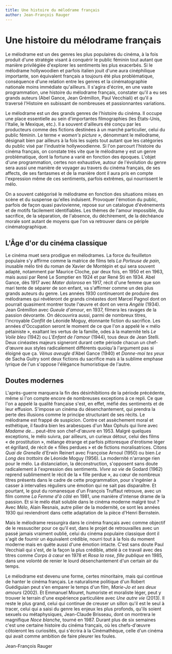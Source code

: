 ```yaml
---
title: Une histoire du mélodrame français
author: Jean-François Rauger
---
```


# Une histoire du mélodrame français

Le mélodrame est un des genres les plus populaires du cinéma, à la fois produit d'une stratégie visant à conquérir le public féminin tout autant que manière privilégiée d'explorer les sentiments les plus exacerbés. Si le mélodrame hollywoodien et parfois italien jouit d'une aura cinéphilique importante, son équivalent français a toujours été plus problématique, conséquence d'une relation entre les genres et la cinématographie nationale moins immédiate qu'ailleurs. Il s'agira d'écrire, en une vaste programmation, une histoire du mélodrame français, constater qu'il a eu ses grands auteurs (Abel Gance, Jean Grémillon, Paul Vecchiali) et qu'il a traversé l'Histoire en subissant de nombreuses et passionnantes variations. 

Le mélodrame est un des grands genres de l'histoire du cinéma. Il occupe une place essentielle au sein d'importantes filmographies (les États-Unis, l'Italie, le Mexique, etc.). Il a souvent d'ailleurs été conçu par les producteurs comme des fictions destinées à un marché particulier, celui du public féminin. Le terme *«&nbsp;women's picture&nbsp;»*, dénommant le mélodrame, désignait bien par ailleurs à la fois les sujets tout autant que les catégories du public visé par l'industrie hollywoodienne. Si l'on parcourt l'histoire du cinéma français, on constate très vite que le mélodrame y est un genre problématique, dont la fortune a varié en fonction des époques. L'objet d'une programmation, certes non exhaustive, autour de l'évolution du genre sera aussi une manière de voyager au travers du cinéma français, de ses affects, de ses fantasmes et de la manière dont il aura pris en compte l'expression même de ces sentiments, parfois extrêmes, qui nourrissent le mélo. 

On a souvent catégorisé le mélodrame en fonction des situations mises en scène et du suspense qu'elles induisent. Provoquer l'émotion du public, parfois de façon quasi pavlovienne, repose sur un catalogue d'événements et de motifs facilement identifiables. Les thèmes de l'amour impossible, du sacrifice, de la séparation, de l'absence, du déchirement, de la déchéance morale sont autant de moyens que l'on va retrouver dans ce périple cinématographique. 

## L'Âge d'or du cinéma classique 

Le cinéma muet sera prodigue en mélodrames. La force du feuilleton populaire s'y affirme comme la matrice de films tels *La Porteuse de pain*, inusable mélo tiré du roman de Xavier de Montépin et qui sera souvent adapté, notamment par Maurice Cloche, par deux fois, en 1950 et en 1963, mais aussi par René Le Somptier en 1924 et par René Sti en 1934. Abel Gance, dès 1917 avec *Mater dolorosa* en 1917, récit d'une femme que son mari tente de séparer de son enfant, va s'affirmer comme un des plus grands auteurs du genre. Les années 1930 continueront de produire des mélodrames qui révèleront de grands cinéastes dont Marcel Pagnol dont on pourrait quasiment montrer toute l'œuvre et dont on verra *Angèle* (1934). Jean Grémillon avec *Gueule d'amour*, en 1937, filmera les ravages de la passion dévorante. On découvrira aussi, parmi de nombreux titres, l'incroyable *Conflit* de Léonide Moguy, étonnante fiction du sacrifice. Les années d'Occupation seront le moment de ce que l'on a appelé le «&nbsp;mélo pétainiste&nbsp;», exaltant les vertus de la famille, odes à la maternité tels *Le Voile bleu* (1942) ou *L'Enfant de l'amour* (1944), tous deux de Jean Stelli. Deux cinéastes majeurs signeront durant cette période chacun un chef-d'œuvre aux styles radicalement différents quoiqu'à l'argument pas si éloigné que ça. *Vénus aveugle* d'Abel Gance (1940) et *Donne-moi tes yeux* de Sacha Guitry sont deux fictions du sacrifice mais à la sublime emphase lyrique de l'un s'oppose l'élégance humoristique de l'autre. 

## Doutes modernes 

L'après-guerre marquera la fin des désinhibitions de la période précédente, même si l'on compte encore de nombreuses exceptions à ce repli. Ce que l'on a appelé la qualité française s'est, en effet, méfié des sentiments et de leur effusion. S'impose un cinéma du désenchantement, qui prendra la perte des illusions comme le principe structurant de ses récits. Le mélodrame est frappé de suspicion. Contre cet assèchement moral et esthétique, il faudra bien les arabesques d'un Max Ophuls qui livre avec *Madame de...* peut-être son chef-d'œuvre en 1953. Malgré quelques exceptions, le mélo suivra, par ailleurs, un curieux détour, celui des films «&nbsp;de prostitution&nbsp;», mélange étrange et parfois pittoresque d'érotisme léger et égrillard, de récit de «&nbsp;filles perdues&nbsp;» et de fictions moralisatrices. Citons *Quai de Grenelle* d'Erwin Reinert avec Françoise Arnoul (1950) ou bien *Le Long des trottoirs* de Léonide Moguy (1956). La modernité n'arrange rien pour le mélo. La distanciation, la déconstruction, s'opposent sans doute radicalement à l'expression des sentiments. *Vivre sa vie* de Godard (1962) reprend sublimement le récit de la «&nbsp;fille perdue&nbsp;», au cœur de nombreux titres présents dans le cadre de cette programmation, pour s'ingénier à casser à intervalles réguliers une émotion qui ne sait pas disparaître. Et pourtant, le gout du romanesque d'un François Truffaut retrouve, avec un film comme *La Femme d'à côté* en 1981, une manière d'intense drame de la passion. Et si le mélo était soluble dans le cinéma moderne malgré tout&nbsp;? Avec *Mélo*, Alain Resnais, autre pilier de la modernité, ce sont les années 1930 qui reviendront dans cette adaptation de la pièce d'Henri Bernstein.

Mais le mélodrame ressurgira dans le cinéma français avec comme objectif de le ressusciter pour ce qu'il est, dans le projet de retrouvailles avec un passé jamais vraiment oublié, celui du cinéma populaire classique dont il s'agit de fournir un équivalent crédible, nourri tout à la fois du moment moderne mais en quête aussi d'une émotion intacte. C'est sans doute Paul Vecchiali qui s'est, de la façon la plus crédible, attelé à ce travail avec des titres comme *Corps à cœur* en 1978 et *Rosa la rose, fille publique* en 1985, dans une volonté de renier le lourd désenchantement d'un certain air du temps. 

Le mélodrame est devenu une forme, certes minoritaire, mais qui continue de hanter le cinéma français. Le naturalisme politique d'un Robert Guédiguian peut s'en emparer le temps d'un film, *Marie-Jo et ses deux amours* (2002). Et Emmanuel Mouret, humoriste et moraliste léger, peut y trouver le terrain d'une expérience particulière avec *Une autre vie* (2013). Il reste le plus grand, celui qui continue de creuser un sillon qu'il est le seul à tracer, celui qui a saisi du genre les enjeux les plus profonds, qu'ils soient sexuels ou métaphysiques, Jean-Claude Brisseau, dont on montrera le magnifique *Noce blanche*, tourné en 1987. Durant plus de six semaines c'est une certaine histoire du cinéma français, où les chefs-d'œuvre côtoieront les curiosités, qui s'écrira à la Cinémathèque, celle d'un cinéma qui avait comme ambition de faire pleurer les foules.

Jean-François Rauger